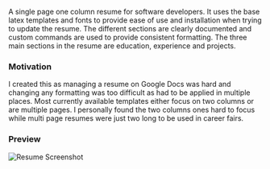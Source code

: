 A single page one column resume for software developers. It uses the base latex templates and fonts to provide ease of use and installation when trying to update the resume. The different sections are clearly documented and custom commands are used to provide consistent formatting. The three main sections in the resume are education, experience and projects.

### Motivation

I created this as managing a resume on Google Docs was hard and changing any formatting was too difficult as had to be applied in multiple places. Most currently available templates either focus on two columns or are multiple pages. I personally found the two columns ones hard to focus while multi page resumes were just two long to be used in career fairs.

### Preview
![Resume Screenshot](/resume_preview.png)


